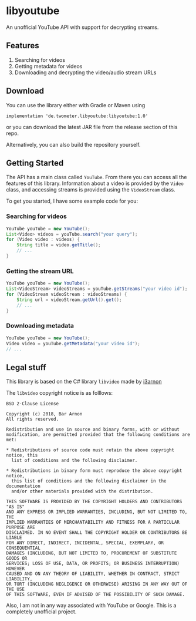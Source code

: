 # libyoutube
An unofficial YouTube API with support for decrypting streams.

## Features
1. Searching for videos
2. Getting metadata for videos
3. Downloading and decrypting the video/audio stream URLs 

## Download
You can use the library either with Gradle or Maven using
```
implementation 'de.twometer.libyoutube:libyoutube:1.0'
```
or you can download the latest JAR file from the release section of this repo.

Alternatively, you can also build the repository yourself.

## Getting Started
The API has a main class called `YouTube`. From there you can access
all the features of this library. Information about a video is provided
by the `Video` class, and accessing streams is provided using the `VideoStream`
class.

To get you started, I have some example code for you:

### Searching for videos
```java
YouTube youTube = new YouTube();
List<Video> videos = youTube.search("your query");
for (Video video : videos) {
    String title = video.getTitle();
    // ...
}
```

### Getting the stream URL
```java
YouTube youTube = new YouTube();
List<VideoStream> videoStreams = youTube.getStreams("your video id");
for (VideoStream videoStream : videoStreams) {
    String url = videoStream.getUrl().get();
    // ...
}
```

### Downloading metadata
```java
YouTube youTube = new YouTube();
Video video = youTube.getMetadata("your video id");
// ...
```

## Legal stuff
This library is based on the C# library `libvideo` made by [i3arnon](https://github.com/i3arnon)

The `libvideo` copyright notice is as folllows:
```
BSD 2-Clause License

Copyright (c) 2018, Bar Arnon
All rights reserved.

Redistribution and use in source and binary forms, with or without
modification, are permitted provided that the following conditions are met:

* Redistributions of source code must retain the above copyright notice, this
  list of conditions and the following disclaimer.

* Redistributions in binary form must reproduce the above copyright notice,
  this list of conditions and the following disclaimer in the documentation
  and/or other materials provided with the distribution.

THIS SOFTWARE IS PROVIDED BY THE COPYRIGHT HOLDERS AND CONTRIBUTORS "AS IS"
AND ANY EXPRESS OR IMPLIED WARRANTIES, INCLUDING, BUT NOT LIMITED TO, THE
IMPLIED WARRANTIES OF MERCHANTABILITY AND FITNESS FOR A PARTICULAR PURPOSE ARE
DISCLAIMED. IN NO EVENT SHALL THE COPYRIGHT HOLDER OR CONTRIBUTORS BE LIABLE
FOR ANY DIRECT, INDIRECT, INCIDENTAL, SPECIAL, EXEMPLARY, OR CONSEQUENTIAL
DAMAGES (INCLUDING, BUT NOT LIMITED TO, PROCUREMENT OF SUBSTITUTE GOODS OR
SERVICES; LOSS OF USE, DATA, OR PROFITS; OR BUSINESS INTERRUPTION) HOWEVER
CAUSED AND ON ANY THEORY OF LIABILITY, WHETHER IN CONTRACT, STRICT LIABILITY,
OR TORT (INCLUDING NEGLIGENCE OR OTHERWISE) ARISING IN ANY WAY OUT OF THE USE
OF THIS SOFTWARE, EVEN IF ADVISED OF THE POSSIBILITY OF SUCH DAMAGE.
```

Also, I am not in any way associated with YouTube or Google. This is a completely unofficial project.
